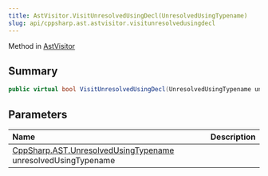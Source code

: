 ```yaml
---
title: AstVisitor.VisitUnresolvedUsingDecl(UnresolvedUsingTypename)
slug: api/cppsharp.ast.astvisitor.visitunresolvedusingdecl
---
```

Method in [AstVisitor](/api/cppsharp/ast/astvisitor)

## Summary



```csharp
public virtual bool VisitUnresolvedUsingDecl(UnresolvedUsingTypename unresolvedUsingTypename)
```

## Parameters

|Name|Description|
|:---|:---|
|[CppSharp.AST.UnresolvedUsingTypename](/api/cppsharp/ast/unresolvedusingtypename) unresolvedUsingTypename||

